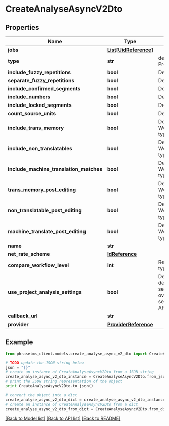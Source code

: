 # CreateAnalyseAsyncV2Dto

## Properties

| Name                                    | Type                                          | Description                                                                                          | Notes      |
| --------------------------------------- | --------------------------------------------- | ---------------------------------------------------------------------------------------------------- | ---------- |
| **jobs**                                | [**List[UidReference]**](UidReference.md)     |                                                                                                      |
| **type**                                | **str**                                       | default: PreAnalyse                                                                                  | [optional] |
| **include_fuzzy_repetitions**           | **bool**                                      | Default: true                                                                                        | [optional] |
| **separate_fuzzy_repetitions**          | **bool**                                      | Default: false                                                                                       | [optional] |
| **include_confirmed_segments**          | **bool**                                      | Default: true                                                                                        | [optional] |
| **include_numbers**                     | **bool**                                      | Default: true                                                                                        | [optional] |
| **include_locked_segments**             | **bool**                                      | Default: true                                                                                        | [optional] |
| **count_source_units**                  | **bool**                                      | Default: true                                                                                        | [optional] |
| **include_trans_memory**                | **bool**                                      | Default: true. Works only for type&#x3D;PreAnalyse.                                                  | [optional] |
| **include_non_translatables**           | **bool**                                      | Default: false. Works only for type&#x3D;PreAnalyse.                                                 | [optional] |
| **include_machine_translation_matches** | **bool**                                      | Default: false. Works only for type&#x3D;PreAnalyse.                                                 | [optional] |
| **trans_memory_post_editing**           | **bool**                                      | Default: false. Works only for type&#x3D;PostAnalyse.                                                | [optional] |
| **non_translatable_post_editing**       | **bool**                                      | Default: false. Works only for type&#x3D;PostAnalyse.                                                | [optional] |
| **machine_translate_post_editing**      | **bool**                                      | Default: false. Works only for type&#x3D;PostAnalyse.                                                | [optional] |
| **name**                                | **str**                                       |                                                                                                      | [optional] |
| **net_rate_scheme**                     | [**IdReference**](IdReference.md)             |                                                                                                      | [optional] |
| **compare_workflow_level**              | **int**                                       | Required for type&#x3D;Compare                                                                       | [optional] |
| **use_project_analysis_settings**       | **bool**                                      | Default: false. Use default project settings. Will be overwritten with setting sent in the API call. | [optional] |
| **callback_url**                        | **str**                                       |                                                                                                      | [optional] |
| **provider**                            | [**ProviderReference**](ProviderReference.md) |                                                                                                      | [optional] |

## Example

```python
from phrasetms_client.models.create_analyse_async_v2_dto import CreateAnalyseAsyncV2Dto

# TODO update the JSON string below
json = "{}"
# create an instance of CreateAnalyseAsyncV2Dto from a JSON string
create_analyse_async_v2_dto_instance = CreateAnalyseAsyncV2Dto.from_json(json)
# print the JSON string representation of the object
print CreateAnalyseAsyncV2Dto.to_json()

# convert the object into a dict
create_analyse_async_v2_dto_dict = create_analyse_async_v2_dto_instance.to_dict()
# create an instance of CreateAnalyseAsyncV2Dto from a dict
create_analyse_async_v2_dto_from_dict = CreateAnalyseAsyncV2Dto.from_dict(create_analyse_async_v2_dto_dict)
```

[[Back to Model list]](../README.md#documentation-for-models) [[Back to API list]](../README.md#documentation-for-api-endpoints) [[Back to README]](../README.md)
